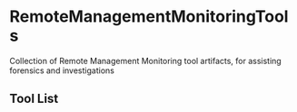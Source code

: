 # RemoteManagementMonitoringTools
Collection of Remote Management Monitoring tool artifacts, for assisting forensics and investigations

## Tool List